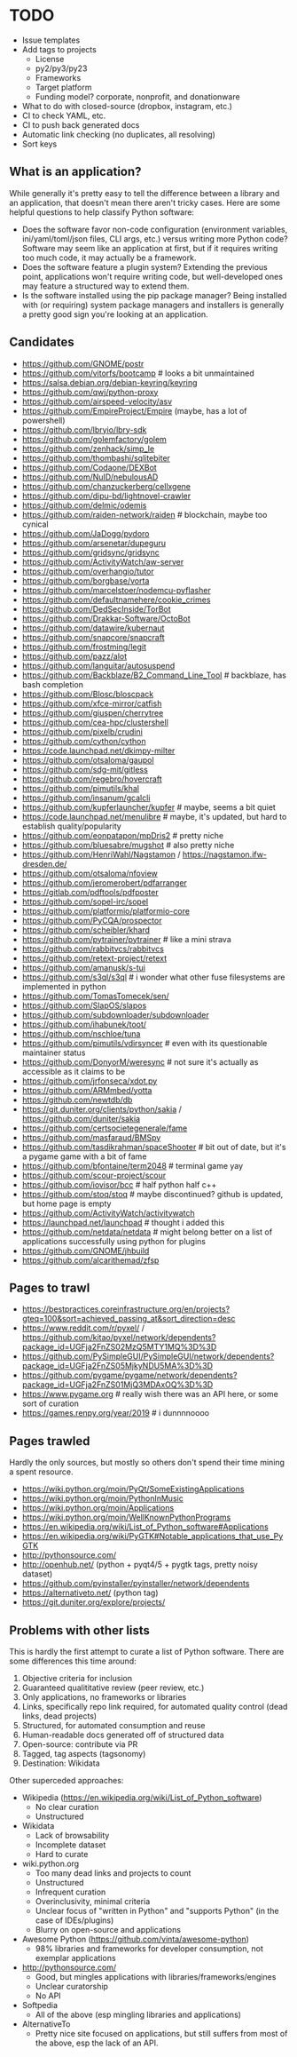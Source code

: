 # TODO

* Issue templates
* Add tags to projects
  * License
  * py2/py3/py23
  * Frameworks
  * Target platform
  * Funding model? corporate, nonprofit, and donationware
* What to do with closed-source (dropbox, instagram, etc.)
* CI to check YAML, etc.
* CI to push back generated docs
* Automatic link checking (no duplicates, all resolving)
* Sort keys

## What is an application?

While generally it's pretty easy to tell the difference between a
library and an application, that doesn't mean there aren't tricky
cases. Here are some helpful questions to help classify Python software:

* Does the software favor non-code configuration (environment
  variables, ini/yaml/toml/json files, CLI args, etc.) versus writing
  more Python code? Software may seem like an application at first,
  but if it requires writing too much code, it may actually be a
  framework.
* Does the software feature a plugin system? Extending the previous
  point, applications won't require writing code, but well-developed
  ones may feature a structured way to extend them.
* Is the software installed using the pip package manager? Being
  installed with (or requiring) system package managers and installers
  is generally a pretty good sign you're looking at an application.


## Candidates

* https://github.com/GNOME/postr
* https://github.com/vitorfs/bootcamp  # looks a bit unmaintained
* https://salsa.debian.org/debian-keyring/keyring
* https://github.com/qwj/python-proxy
* https://github.com/airspeed-velocity/asv
* https://github.com/EmpireProject/Empire (maybe, has a lot of powershell)
* https://github.com/lbryio/lbry-sdk
* https://github.com/golemfactory/golem
* https://github.com/zenhack/simp_le
* https://github.com/thombashi/sqlitebiter
* https://github.com/Codaone/DEXBot
* https://github.com/NuID/nebulousAD
* https://github.com/chanzuckerberg/cellxgene
* https://github.com/dipu-bd/lightnovel-crawler
* https://github.com/delmic/odemis
* https://github.com/raiden-network/raiden  # blockchain, maybe too cynical
* https://github.com/JaDogg/pydoro
* https://github.com/arsenetar/dupeguru
* https://github.com/gridsync/gridsync
* https://github.com/ActivityWatch/aw-server
* https://github.com/overhangio/tutor
* https://github.com/borgbase/vorta
* https://github.com/marcelstoer/nodemcu-pyflasher
* https://github.com/defaultnamehere/cookie_crimes
* https://github.com/DedSecInside/TorBot
* https://github.com/Drakkar-Software/OctoBot
* https://github.com/datawire/kubernaut
* https://github.com/snapcore/snapcraft
* https://github.com/frostming/legit
* https://github.com/pazz/alot
* https://github.com/languitar/autosuspend
* https://github.com/Backblaze/B2_Command_Line_Tool  # backblaze, has bash completion
* https://github.com/Blosc/bloscpack
* https://github.com/xfce-mirror/catfish
* https://github.com/giuspen/cherrytree
* https://github.com/cea-hpc/clustershell
* https://github.com/pixelb/crudini
* https://github.com/cython/cython
* https://code.launchpad.net/dkimpy-milter
* https://github.com/otsaloma/gaupol
* https://github.com/sdg-mit/gitless
* https://github.com/regebro/hovercraft
* https://github.com/pimutils/khal
* https://github.com/insanum/gcalcli
* https://github.com/kupferlauncher/kupfer  # maybe, seems a bit quiet
* https://code.launchpad.net/menulibre  # maybe, it's updated, but hard to establish quality/popularity
* https://github.com/eonpatapon/mpDris2  # pretty niche
* https://github.com/bluesabre/mugshot  # also pretty niche
* https://github.com/HenriWahl/Nagstamon / https://nagstamon.ifw-dresden.de/
* https://github.com/otsaloma/nfoview
* https://github.com/jeromerobert/pdfarranger
* https://gitlab.com/pdftools/pdfposter
* https://github.com/sopel-irc/sopel
* https://github.com/platformio/platformio-core
* https://github.com/PyCQA/prospector
* https://github.com/scheibler/khard
* https://github.com/pytrainer/pytrainer  # like a mini strava
* https://github.com/rabbitvcs/rabbitvcs
* https://github.com/retext-project/retext
* https://github.com/amanusk/s-tui
* https://github.com/s3ql/s3ql  # i wonder what other fuse filesystems are implemented in python
* https://github.com/TomasTomecek/sen/
* https://github.com/SlapOS/slapos
* https://github.com/subdownloader/subdownloader
* https://github.com/ihabunek/toot/
* https://github.com/nschloe/tuna
* https://github.com/pimutils/vdirsyncer  # even with its questionable maintainer status
* https://github.com/DonyorM/weresync  # not sure it's actually as accessible as it claims to be
* https://github.com/jrfonseca/xdot.py
* https://github.com/ARMmbed/yotta
* https://github.com/newtdb/db
* https://git.duniter.org/clients/python/sakia / https://github.com/duniter/sakia
* https://github.com/certsocietegenerale/fame
* https://github.com/masfaraud/BMSpy
* https://github.com/tasdikrahman/spaceShooter # bit out of date, but it's a pygame game with a bit of fame
* https://github.com/bfontaine/term2048  # terminal game yay
* https://github.com/scour-project/scour
* https://github.com/iovisor/bcc  # half python half c++
* https://github.com/stoq/stoq  # maybe discontinued? github is updated, but home page is empty
* https://github.com/ActivityWatch/activitywatch
* https://launchpad.net/launchpad  # thought i added this
* https://github.com/netdata/netdata  # might belong better on a list of applications successfully using python for plugins
* https://github.com/GNOME/jhbuild
* https://github.com/alcarithemad/zfsp

## Pages to trawl

* https://bestpractices.coreinfrastructure.org/en/projects?gteq=100&sort=achieved_passing_at&sort_direction=desc
* https://www.reddit.com/r/pyxel/ / https://github.com/kitao/pyxel/network/dependents?package_id=UGFja2FnZS02MzQ5MTY1MQ%3D%3D
* https://github.com/PySimpleGUI/PySimpleGUI/network/dependents?package_id=UGFja2FnZS05MjkyNDU5MA%3D%3D
* https://github.com/pygame/pygame/network/dependents?package_id=UGFja2FnZS01MjQ3MDAxOQ%3D%3D
* https://www.pygame.org  # really wish there was an API here, or some sort of curation
* https://games.renpy.org/year/2019  # i dunnnnoooo

## Pages trawled

Hardly the only sources, but mostly so others don't spend their time
mining a spent resource.

* https://wiki.python.org/moin/PyQt/SomeExistingApplications
* https://wiki.python.org/moin/PythonInMusic
* https://wiki.python.org/moin/Applications
* https://wiki.python.org/moin/WellKnownPythonPrograms
* https://en.wikipedia.org/wiki/List_of_Python_software#Applications
* https://en.wikipedia.org/wiki/PyGTK#Notable_applications_that_use_PyGTK
* http://pythonsource.com/
* http://openhub.net/ (python + pyqt4/5 + pygtk tags, pretty noisy dataset)
* https://github.com/pyinstaller/pyinstaller/network/dependents
* https://alternativeto.net/ (python tag)
* https://git.duniter.org/explore/projects/

## Problems with other lists

This is hardly the first attempt to curate a list of Python
software. There are some differences this time around:

1. Objective criteria for inclusion
2. Guaranteed qualititative review (peer review, etc.)
3. Only applications, no frameworks or libraries
4. Links, specifically repo link required, for automated quality control (dead links, dead projects)
5. Structured, for automated consumption and reuse
6. Human-readable docs generated off of structured data
7. Open-source: contribute via PR
8. Tagged, tag aspects (tagsonomy)
9. Destination: Wikidata

Other superceded approaches:

* Wikipedia (https://en.wikipedia.org/wiki/List_of_Python_software)
   * No clear curation
   * Unstructured
* Wikidata
   * Lack of browsability
   * Incomplete dataset
   * Hard to curate
* wiki.python.org
   * Too many dead links and projects to count
   * Unstructured
   * Infrequent curation
   * Overinclusivity, minimal criteria
   * Unclear focus of "written in Python" and "supports Python" (in the case of IDEs/plugins)
   * Blurry on open-source and applications
* Awesome Python (https://github.com/vinta/awesome-python)
   * 98% libraries and frameworks for developer consumption, not exemplar applications
* http://pythonsource.com/
   * Good, but mingles applications with libraries/frameworks/engines
   * Unclear curatorship
   * No API
* Softpedia
   * All of the above (esp mingling libraries and applications)
* AlternativeTo
   * Pretty nice site focused on applications, but still suffers from
     most of the above, esp the lack of an API.
